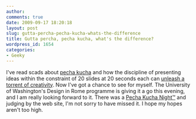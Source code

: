 ```yaml
---
author:
comments: true
date: 2009-09-17 18:20:18
layout: post
slug: gutta-percha-pecha-kucha-whats-the-difference
title: Gutta percha, pecha kucha, what's the difference?
wordpress_id: 1654
categories:
- Geeky
---
```


I've read scads about [pecha kucha](http://www.presentationzen.com/presentationzen/2009/06/felix-jungs-pecha-kucha-presentation-tips.html) and how the discipline of presenting ideas within the constraint of 20 slides at 20 seconds each can [unleash a torrent of creativity](http://www.presentationzen.com/presentationzen/2007/09/pecha-kucha-and.html). Now I've got a chance to see for myself. The University of Washington's Design in Rome programme is giving it a go this evening, and I am really looking forward to it. There was a [Pecha Kucha Night™](http://www.pecha-kucha.org/cities/rome) and judging by the web site, I'm not sorry to have missed it. I hope my hopes aren't too high.


